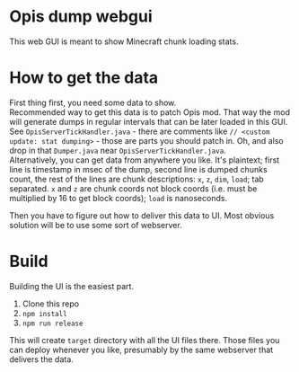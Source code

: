 # Opis dump webgui
This web GUI is meant to show Minecraft chunk loading stats.

# How to get the data

First thing first, you need some data to show.  
Recommended way to get this data is to patch Opis mod. That way the mod will generate dumps in regular intervals that can be later loaded in this GUI. See `OpisServerTickHandler.java` - there are comments like `// <custom update: stat dumping>` - those are parts you should patch in. Oh, and also drop in that `Dumper.java` near `OpisServerTickHandler.java`.  
Alternatively, you can get data from anywhere you like. It's plaintext; first line is timestamp in msec of the dump, second line is dumped chunks count, the rest of the lines are chunk descriptions: `x`, `z`, `dim`, `load`; tab separated. `x` and `z` are chunk coords not block coords (i.e. must be multiplied by 16 to get block coords); `load` is nanoseconds.  

Then you have to figure out how to deliver this data to UI. Most obvious solution will be to use some sort of webserver.  

# Build

Building the UI is the easiest part.

1. Clone this repo
2. `npm install`
3. `npm run release`

This will create `target` directory with all the UI files there. Those files you can deploy whenever you like, presumably by the same webserver that delivers the data.
